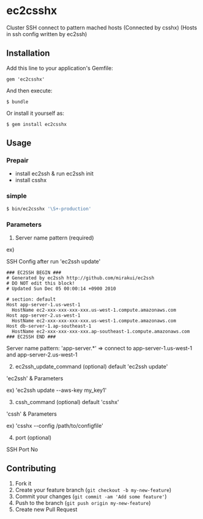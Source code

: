# ec2csshx

Cluster SSH connect to pattern mached hosts (Connected by csshx) (Hosts in ssh config written by ec2ssh)

## Installation

Add this line to your application's Gemfile:

    gem 'ec2csshx'

And then execute:

    $ bundle

Or install it yourself as:

    $ gem install ec2csshx

## Usage

### Prepair

- install ec2ssh & run ec2ssh init
- install csshx

### simple

````sh
$ bin/ec2csshx '\S+-production' 
````

### Parameters

1. Server name pattern (required)

ex) 

SSH Config after run 'ec2ssh update'
````
### EC2SSH BEGIN ###
# Generated by ec2ssh http://github.com/mirakui/ec2ssh
# DO NOT edit this block!
# Updated Sun Dec 05 00:00:14 +0900 2010

# section: default
Host app-server-1.us-west-1
  HostName ec2-xxx-xxx-xxx-xxx.us-west-1.compute.amazonaws.com
Host app-server-2.us-west-1
  HostName ec2-xxx-xxx-xxx-xxx.us-west-1.compute.amazonaws.com
Host db-server-1.ap-southeast-1
  HostName ec2-xxx-xxx-xxx-xxx.ap-southeast-1.compute.amazonaws.com
### EC2SSH END ###
````

Server name pattern: 'app-server.*' => connect to app-server-1.us-west-1 and app-server-2.us-west-1

2. ec2ssh_update_command (optional) default 'ec2ssh update'

'ec2ssh' & Parameters 

ex) 'ec2ssh update --aws-key my_key1'

3. cssh_command (optional) default 'csshx'

'cssh' & Parameters

ex) 'csshx --config /path/to/configfile'

4. port (optional)

SSH Port No

## Contributing

1. Fork it
2. Create your feature branch (`git checkout -b my-new-feature`)
3. Commit your changes (`git commit -am 'Add some feature'`)
4. Push to the branch (`git push origin my-new-feature`)
5. Create new Pull Request
